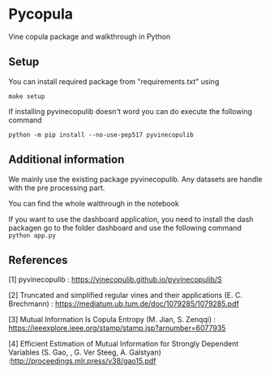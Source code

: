 # Pycopula
Vine copula package and walkthrough in Python

## Setup

You can install required package from "requirements.txt" using

`make setup`

If installing pyvinecopulib doesn't word you can do execute the following command

`python -m pip install --no-use-pep517 pyvinecopulib`

## Additional information

We mainly use the existing package pyvinecopulib.
Any datasets are handle with the pre processing part.

You can find the whole walthrough in the notebook

If you want to use the dashboard application, you need to install the dash packagen go to the folder dashboard and use the following command
`python app.py`

## References

[1] pyvinecopulib : https://vinecopulib.github.io/pyvinecopulib/S

[2] Truncated and simplified regular vines and their applications (E. C. Brechmann) : https://mediatum.ub.tum.de/doc/1079285/1079285.pdf

[3] Mutual Information Is Copula Entropy (M. Jian, S. Zenqqi) : https://ieeexplore.ieee.org/stamp/stamp.jsp?arnumber=6077935

[4] Efficient Estimation of Mutual Information for Strongly Dependent Variables (S. Gao, , G. Ver Steeg, A. Galstyan) :http://proceedings.mlr.press/v38/gao15.pdf

